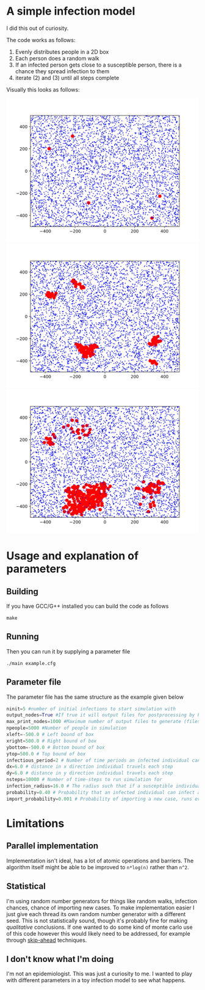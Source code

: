# A simple infection model

I did this out of curiosity.


The code works as follows:

1. Evenly distributes people in a 2D box
2. Each person does a random walk
3. If an infected person gets close to a susceptible person, there is a chance they spread infection to them
4. iterate (2) and (3) until all steps complete

Visually this looks as follows:

![Step 1](images/0.svg "Step 1")
![Step 10](images/10.svg "Step 10")
![Step 40](images/40.svg "Step 40")



# Usage and explanation of parameters


## Building
If you have GCC/G++ installed you can build the code as follows

```
make
```


## Running
Then you can run it by supplying a parameter file

```
./main example.cfg
```


## Parameter file
The parameter file has the same structure as the example given below

```python
ninit=5 #number of initial infections to start simulation with
output_nodes=True #If true it will output files for postprocessing by Python scripts
max_print_nodes=1000 #Maximum number of output files to generate (files are generated for every time-step)
npeople=5000 #Number of people in simulation
xleft=-500.0 # Left bound of box
xright=500.0 # Right bound of box
ybottom=-500.0 # Bottom bound of box
ytop=500.0 # Top bound of box
infectious_period=2 # Number of time periods an infected individual can infect others
dx=6.0 # distance in x direction individual travels each step
dy=6.0 # distance in y direction individual travels each step
nsteps=10000 # Number of time-steps to run simulation for
infection_radius=16.0 # The radius such that if a susceptible individual is this distance from an infected individual, they run risk of infection
probability=0.40 # Probability that an infected individual can infect a susceptible individual if they are within the infectious radius
import_probability=0.001 # Probability of importing a new case, runs every time-step.
```




# Limitations

## Parallel implementation

Implementation isn't ideal, has a lot of atomic operations and barriers. The algorithm itself might be able to be improved to `n*log(n)` rather than `n^2`.



## Statistical

I'm using random number generators for things like random walks, infection chances, chance of importing new cases. To make implementation easier I just give each thread its own random number generator with a different seed. This is not statistically sound, though it's probably fine for making _qualitative_ conclusions. If one wanted to do some kind of monte carlo use of this code however this would likely need to be addressed, for example through [skip-ahead](https://www.nag.co.uk/content/skipping-ahead-mersenne-twister-random-number-generator) 
techniques.



## I don't know what I'm doing

I'm not an epidemiologist. This was just a curiosity to me. I wanted to play with different parameters in a toy infection model to see what happens.
